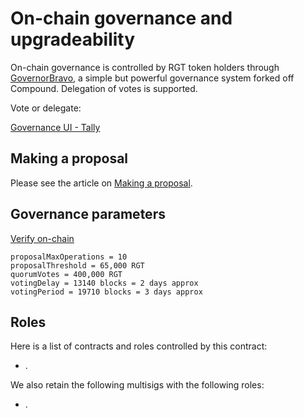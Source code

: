 # On-chain governance and upgradeability

On-chain governance is controlled by RGT token holders through [GovernorBravo](https://compound.finance/docs/governance), a simple but powerful governance system forked off Compound. Delegation of votes is supported.

Vote or delegate:

[Governance UI - Tally](https://www.withtally.com/governance/rari)

## Making a proposal

Please see the article on [Making a proposal](/MakeProposal/).

## Governance parameters

[Verify on-chain](https://etherscan.io/address/0x9ecc58d2d68da2c20e8630b000af55cb8324c759#readProxyContract)

```
proposalMaxOperations = 10
proposalThreshold = 65,000 RGT
quorumVotes = 400,000 RGT
votingDelay = 13140 blocks = 2 days approx
votingPeriod = 19710 blocks = 3 days approx
```

## Roles

Here is a list of contracts and roles controlled by this contract:

- .

We also retain the following multisigs with the following roles:

- .
